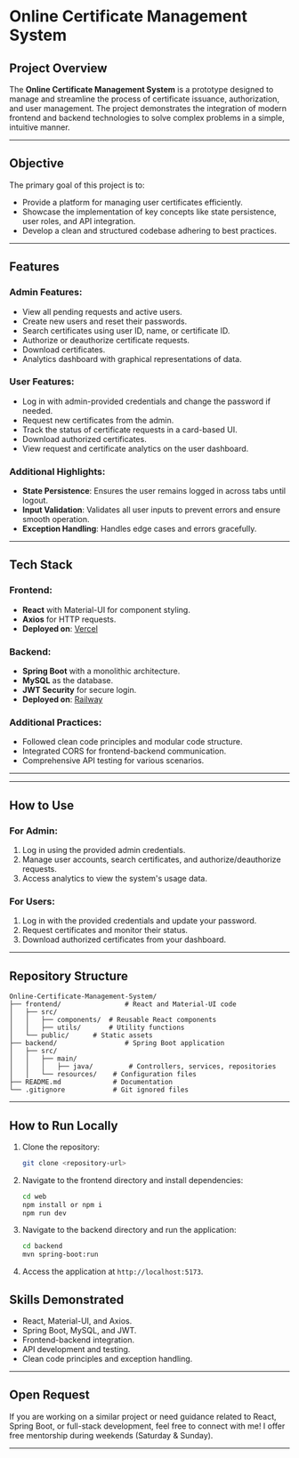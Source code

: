 # Online Certificate Management System

## Project Overview
The **Online Certificate Management System** is a prototype designed to manage and streamline the process of certificate issuance, authorization, and user management. The project demonstrates the integration of modern frontend and backend technologies to solve complex problems in a simple, intuitive manner.

---

## Objective
The primary goal of this project is to:
- Provide a platform for managing user certificates efficiently.
- Showcase the implementation of key concepts like state persistence, user roles, and API integration.
- Develop a clean and structured codebase adhering to best practices.

---

## Features
### Admin Features:
- View all pending requests and active users.
- Create new users and reset their passwords.
- Search certificates using user ID, name, or certificate ID.
- Authorize or deauthorize certificate requests.
- Download certificates.
- Analytics dashboard with graphical representations of data.

### User Features:
- Log in with admin-provided credentials and change the password if needed.
- Request new certificates from the admin.
- Track the status of certificate requests in a card-based UI.
- Download authorized certificates.
- View request and certificate analytics on the user dashboard.

### Additional Highlights:
- **State Persistence**: Ensures the user remains logged in across tabs until logout.
- **Input Validation**: Validates all user inputs to prevent errors and ensure smooth operation.
- **Exception Handling**: Handles edge cases and errors gracefully.

---

## Tech Stack
### Frontend:
- **React** with Material-UI for component styling.
- **Axios** for HTTP requests.
- **Deployed on**: [Vercel](https://vercel.com/)

### Backend:
- **Spring Boot** with a monolithic architecture.
- **MySQL** as the database.
- **JWT Security** for secure login.
- **Deployed on**: [Railway](https://railway.app/)

### Additional Practices:
- Followed clean code principles and modular code structure.
- Integrated CORS for frontend-backend communication.
- Comprehensive API testing for various scenarios.

---

---

## How to Use
### For Admin:
1. Log in using the provided admin credentials.
2. Manage user accounts, search certificates, and authorize/deauthorize requests.
3. Access analytics to view the system's usage data.

### For Users:
1. Log in with the provided credentials and update your password.
2. Request certificates and monitor their status.
3. Download authorized certificates from your dashboard.

---

## Repository Structure
```
Online-Certificate-Management-System/
├── frontend/                # React and Material-UI code
│   ├── src/
│   │   ├── components/  # Reusable React components
│   │   ├── utils/       # Utility functions
│   └── public/      # Static assets
├── backend/                 # Spring Boot application
│   ├── src/
│   │   ├── main/
│   │   │   ├── java/         # Controllers, services, repositories
│   │   └── resources/    # Configuration files
├── README.md             # Documentation
└── .gitignore            # Git ignored files
```

---

## How to Run Locally
1. Clone the repository:
   ```bash
   git clone <repository-url>
   ```

2. Navigate to the frontend directory and install dependencies:
   ```bash
   cd web
   npm install or npm i
   npm run dev
   ```

3. Navigate to the backend directory and run the application:
   ```bash
   cd backend
   mvn spring-boot:run
   ```

4. Access the application at `http://localhost:5173`.

## Skills Demonstrated
- React, Material-UI, and Axios.
- Spring Boot, MySQL, and JWT.
- Frontend-backend integration.
- API development and testing.
- Clean code principles and exception handling.

---

## Open Request
If you are working on a similar project or need guidance related to React, Spring Boot, or full-stack development, feel free to connect with me! I offer free mentorship during weekends (Saturday & Sunday).

---

